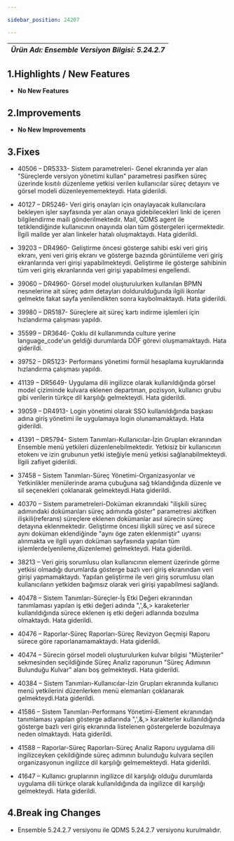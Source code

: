 ```yaml
---

sidebar_position: 24207

---
```

| ***Ürün Adı: Ensemble   Versiyon Bilgisi: 5.24.2.7*** |
|-----------------------------------------------|

## 1.Highlights / New Features

- **No New Features**

## 2.Improvements

- **No New Improvements**

## 3.Fixes

- 40506 – DR5333- Sistem parametreleri- Genel ekranında yer alan "Süreçlerde versiyon yönetimi kullan" parametresi pasifken süreç üzerinde kısıtılı düzenleme yetkisi verilen kullanıcılar süreç detayını ve görsel modeli düzenleyememekteydi. Hata giderildi.

- 40127 – DR5246- Veri giriş onayları için onaylayacak kullanıcılara bekleyen işler sayfasında yer alan onaya gidebilecekleri linki de içeren bilgilendirme maili gönderilmektedir. Mail, QDMS agent ile tetiklendiğinde kullanıcının onayında olan tüm göstergeleri içermektedir. İlgili mailde yer alan linkeler hatalı oluşmaktaydı. Hata giderildi.

- 39203 – DR4960- Geliştirme öncesi gösterge sahibi eski veri giriş ekranı, yeni veri giriş ekranı ve gösterge bazında görüntüleme veri giriş ekranlarında veri girişi yapabilmekteydi. Geliştirme ile gösterge sahibinin tüm veri giriş ekranlarında veri girişi yapabilmesi engellendi.

- 39060 – DR4960- Görsel model oluşturulurken kullanılan BPMN nesnelerine ait süreç adım detayları doldurulduğunda ilgili ikonlar gelmekte fakat sayfa yenilendikten sonra kaybolmaktaydı. Hata giderildi.

- 39980 – DR5187- Süreçlere ait süreç kartı indirme işlemleri için hızlandırma çalışması yapıldı.

- 35599 – DR3646- Çoklu dil kullanımında culture yerine language_code'un geldiği durumlarda DÖF görevi oluşmamaktaydı. Hata giderildi.

- 39752 – DR5123- Performans yönetimi formül hesaplama kuyruklarında hızlandırma çalışması yapıldı.

- 41139 – DR5649- Uygulama dili ingilizce olarak kullanıldığında görsel model çiziminde kulvara eklenen departman, pozisyon, kullanıcı grubu gibi verilerin türkçe dil karşılığı gelmekteydi. Hata giderildi.

- 39059 – DR4913- Login yönetimi olarak SSO kullanıldığında başkası adına giriş yönetimi ile uygulamaya login olunamamaktaydı. Hata giderildi.

- 41391 – DR5794- Sistem Tanımları-Kullanıcılar-İzin Grupları ekranından Ensemble menü yetkileri düzenlenebilmektedir. Yetkisiz bir kullanıcının etokenı ve izin grubunun yetki isteğiyle menü yetkisi sağlanabilmekteydi. İlgili zafiyet giderildi.

- 37458 – Sistem Tanımları-Süreç Yönetimi-Organizasyonlar ve Yetkinlikler menülerinde arama çubuğuna sağ tıklandığında düzenle ve sil seçenekleri çoklanarak gelmekteydi.Hata giderildi.

- 40370 – Sistem parametreleri-Doküman ekranındaki "ilişkili süreç adımındaki dokümanları süreç adımında göster" parametresi aktifken ilişkili(referans) süreçlere eklenen dokümanlar asıl sürecin süreç detayına eklenmektedir. Geliştirme öncesi ilişkili süreç ve asıl sürece aynı doküman eklendiğinde "aynı öge zaten eklenmiştir" uyarısı alınmakta ve ilgili uyarı doküman sayfasında yapılan tüm işlemlerde(yenileme,düzenleme) gelmekteydi. Hata giderildi.

- 38213 – Veri giriş sorumlusu olan kullanıcının element üzerinde görme yetkisi olmadığı durumlarda gösterge bazlı veri giriş ekranından veri girişi yapmamaktaydı. Yapılan geliştirme ile veri giriş sorumlusu olan kullanıcıların yetkiden bağımsız olarak veri girişi yapabilmesi sağlandı.

- 40478 – Sistem Tanımları-Süreçler-İş Etki Değeri ekranından tanımlaması yapılan iş etki değeri adında ",',&,\> karaketerler kullanıldığında sürece eklenen iş etki değeri adlarında bozulma olmaktaydı. Hata giderildi.

- 40476 – Raporlar-Süreç Raporları-Süreç Revizyon Geçmişi Raporu sürece göre raporlanamamaktaydı. Hata giderildi.

- 40474 – Sürecin görsel modeli oluşturulurken kulvar bilgisi "Müşteriler" sekmesinden seçildiğinde Süreç Analiz raporunun "Süreç Adımının Bulunduğu Kulvar" alanı boş gelmekteydi. Hata giderildi.

- 40384 – Sistem Tanımları-Kullanıcılar-İzin Grupları ekranında kullanıcı menü yetkilerini düzenlerken menü elemanları çoklanarak gelmekteydi.Hata giderildi.

- 41586 – Sistem Tanımları-Performans Yönetimi-Element ekranından tanımlaması yapılan gösterge adlarında ",',&,\> karakterler kullanıldığında gösterge bazlı veri giriş ekranında listelenen göstergelerde bozulmaya neden olmaktaydı. Hata giderildi.

- 41588 – Raporlar-Süreç Raporları-Süreç Analiz Raporu uygulama dili ingilizceyken çekildiğinde süreç adımının bulunduğu kulvara seçilen organizasyonun ingilizce dil karşılığı gelmemekteydi. Hata giderildi.

- 41647 – Kullanıcı gruplarının ingilizce dil karşılığı olduğu durumlarda uygulama dili türkçe olarak kullanıldığında da ingilizce dil karşılığı gelmekteydi. Hata giderildi.

## 4.Break ing Changes

- Ensemble 5.24.2.7 versiyonu ile QDMS 5.24.2.7 versiyonu kurulmalıdır.
